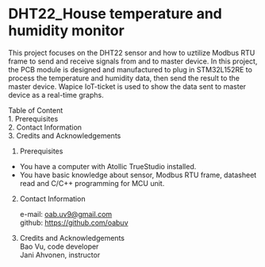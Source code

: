 # DHT22_House temperature and humidity monitor
This project focuses on the DHT22 sensor and how to uztilize Modbus RTU frame to send and receive signals from and to master device.
In this project, the PCB module is designed and manufactured to plug in STM32L152RE to process the temperature and humidity data, then send the result to the
master device.
Wapice IoT-ticket is used to show the data sent to master device as a real-time graphs. 

Table of Content  
	1. Prerequisites    
	2. Contact Information  
	3. Credits and Acknowledgements  
	
1. Prerequisites

* You have a computer with Atollic TrueStudio installed.
* You have basic knowledge about sensor, Modbus RTU frame, datasheet read and C/C++ programming for MCU unit.

2. Contact Information

	e-mail:	oab.uv9@gmail.com  
	github:	https://github.com/oabuv
	
3. Credits and Acknowledgements  
	Bao Vu, code developer  
	Jani Ahvonen, instructor  

